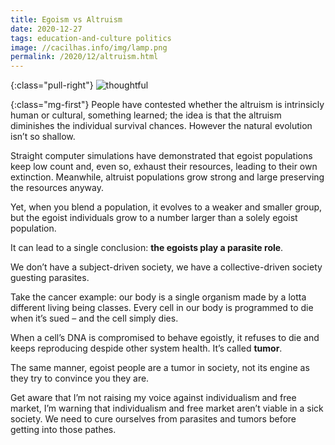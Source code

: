 ```yaml
---
title: Egoism vs Altruism
date: 2020-12-27
tags: education-and-culture politics
image: //cacilhas.info/img/lamp.png
permalink: /2020/12/altruism.html
---
```


{:class="pull-right"} <img src="{{{ image }}}" alt="thoughtful" />

{:class="mg-first"} People have contested whether the altruism is intrinsicly
human or cultural, something learned; the idea is that the altruism diminishes
the individual survival chances. However the natural evolution isn’t so shallow.

Straight computer simulations have demonstrated that egoist populations keep low
count and, even so, exhaust their resources, leading to their own extinction.
Meanwhile, altruist populations grow strong and large preserving the resources
anyway.

Yet, when you blend a population, it evolves to a weaker and smaller group, but
the egoist individuals grow to a number larger than a solely egoist population.

It can lead to a single conclusion: **the egoists play a parasite role**.

We don’t have a subject-driven society, we have a collective-driven society
guesting parasites.

Take the cancer example: our body is a single organism made by a lotta different
living being classes. Every cell in our body is programmed to die when it’s
sued – and the cell simply dies.

When a cell’s DNA is compromised to behave egoistly, it refuses to die and keeps
reproducing despide other system health. It’s called **tumor**.

The same manner, egoist people are a tumor in society, not its engine as they
try to convince you they are.

Get aware that I’m not raising my voice against individualism and free market,
I’m warning that individualism and free market aren’t viable in a sick society.
We need to cure ourselves from parasites and tumors before getting into those
pathes.
